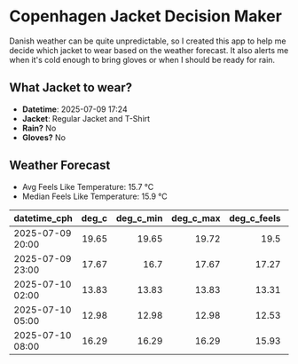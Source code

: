 
# Copenhagen Jacket Decision Maker

Danish weather can be quite unpredictable, so I created this app to help me decide which jacket to wear based on the weather forecast. 
It also alerts me when it's cold enough to bring gloves or when I should be ready for rain.

## What Jacket to wear?

- **Datetime**: 2025-07-09 17:24
- **Jacket**: Regular Jacket and T-Shirt
- **Rain?** No
- **Gloves?** No

## Weather Forecast
- Avg Feels Like Temperature: 15.7 °C
- Median Feels Like Temperature: 15.9 °C

| datetime_cph     |   deg_c |   deg_c_min |   deg_c_max |   deg_c_feels | weather   | wind   | rain   |
|:-----------------|--------:|------------:|------------:|--------------:|:----------|:-------|:-------|
| 2025-07-09 20:00 |   19.65 |       19.65 |       19.72 |         19.5  | Clouds    | Low    | None   |
| 2025-07-09 23:00 |   17.67 |       16.7  |       17.67 |         17.27 | Clouds    | Low    | None   |
| 2025-07-10 02:00 |   13.83 |       13.83 |       13.83 |         13.31 | Clouds    | Low    | None   |
| 2025-07-10 05:00 |   12.98 |       12.98 |       12.98 |         12.53 | Clouds    | Low    | None   |
| 2025-07-10 08:00 |   16.29 |       16.29 |       16.29 |         15.93 | Clouds    | Low    | None   |
        